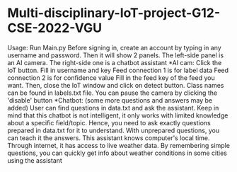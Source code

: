 # Multi-disciplinary-IoT-project-G12-CSE-2022-VGU
Usage:
Run Main.py
Before signing in, create an account by typing in any username and password. Then it will show 2 panels. The left-side panel is an AI camera. The right-side one is a chatbot assistant
*AI cam:
Click the IoT button. Fill in username and key
Feed connection 1 is for label data
Feed connection 2 is for confidence value
Fill in the feed key of the feed you want. Then, close the IoT window and click on detect button. Class names can be found in labels.txt file. You can pause the camera by clicking the 'disable' button
*Chatbot: (some more questions and answers may be added)
User can find questions in data.txt and ask the assistant. Keep in mind that this chatbot is not intelligent, it only works with limited knowledge about a specific field/topic. Hence, you need to ask exactly questions prepared in data.txt for it to understand. With unprepared questions, you can teach it the answers. This assistant knows computer's local time. Through internet, it has access to live weather data. By remembering simple questions, you can quickly get info about weather conditions in some cities using the assistant
